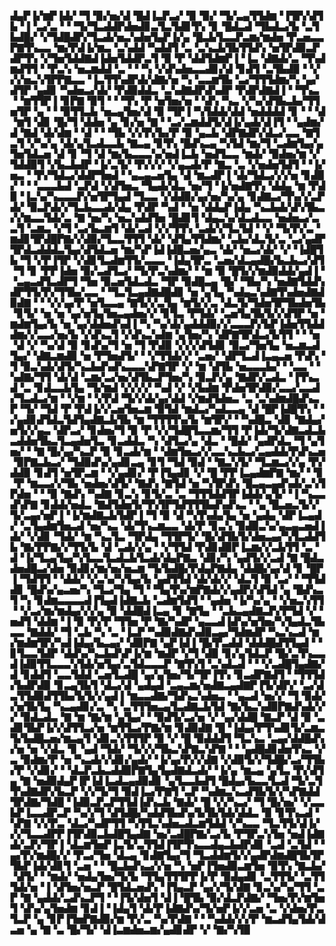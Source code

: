 ▟▄▛▐▞▆▛▐▟▞▝▜▝▉▞▅▞▟▝█▟▐▃▛▃▞▝▉▝▉▞▝▜▞▃▄▜▜▟▆▝▐▜▛▞▟▜▙▝▐▝▃▞▃▝▝▝▜▞▜▃▟▟▛▟▅▟▊▃▜▃▜▟▊▜▚▝▊▝█▟▃▟▝▜▙▟▃▞▙▝▃▜▙▟█▞▝▞▜▟█▟▛▞▜▃▟▞▅▃▚▟▅▜▄▛▐▞▄▝█▃▙▜▃▃▛▃▆▞▆▟▅▝▛▃▅▃▃▛▇▜▚▃▃▝▆▞▛▟▐▞▆▃▝▃▚▟▟▝▚▟▟▜▝▃▝▃▚▃▙▜▙▜▜▟▚▝▅▜▛▟▉▃▛▟▛▜▚▝▞▜▅▜▟▟▇▟▐▟▅▜▟▟▛▃▜▝▉▝▛▝▟▟▜▟▆▛▐▝▐▃▝▟▇▟▞▃▝▜▚▟▆▟▜▜▝▝▛▃▚▝▅▃▆▟▟▝▃▝▝▝▚▝▞▟▚▟▅▃▃▟▊▞▟▝▊▟▜▝▃▜▙▟▉▝▝▞▞▞▅▃▚▜▛▛▇▃▃▝▐▃▜▜▚▟▛▟▞▟▇▞▅▝▚▝▃▃▆▜▙▝▃▞▜▜▜▟▆▞▚▝▄▞▟▜▛▝▄▟▊▝▚▟▅▃▞▟▞▝▛▟▉▟▟▃▝▃▚▟▇▟▛▟▚▟▛▝▛▟▛▟▇▟▐▝▝▜▚▃▝▝▆▜▜▛▐▝▊▛▇▝▉▜▝▝▝▜▚▝▛▝▅▜▅▞▅▝▝▟▚▝▚▃▝▞▚▞▟▜▙▃▙▞▜▜▅▜▛▝▄▝▝▝▉▜▜▃▙▝▅▃▄▜▅▞▟▝▉▝▜▛▐▝▚▜▟▟▞▟▟▝▅▟▟▟▟▝▊▝▝▝▟▝▆▜▝▟▊▝█▞▜▝▟▟▅▝▄▝▊▞▅▝▇▝▝▃▞▃▆▟▟▜▞▟▐▞▄▟▞▟▐▜▝▝▄▟▆▞▟▝▇▟▝▟▞▟▆▝▝▟▝▝▝▜▙▝▞▞▛▞▙▞▛▝▉▝▄▃▙▝▟▛▇▟▛▞▟▃▞▃▃▝▇▜▃▜▝▞▚▞▄▝▟▞▄▜▃▟▃▃▙▝▇▃▄▝▊▜▚▝█▟▚▃▄▝▚▜▟▝▆▞▜▝▃▟▆▜▄▞▄▜▅▜▟▃▅▝▟▝▊▝▜▝▟▝▆▞▙▃▃▃▚▞▅▟▐▃▙▝▅▟▜▃▃▝▆▟▞▝▉▟▅▞▆▝▞▜▟▟▉▜▝▞▙▃▙▟▛▝▐▞▃▜▞▝▛▞▞▞▝▞▄▃▟▞▛▝▇▃▝▃▝▞▅▟▅▜▟▜▝▝▐▞▅▃▝▝▛▞▜▟▃▞▟▟▛▜▅▟▝▝▄▃▄▃▅▜▄▝▟▝▆▃▟▛▐▝▟▞▜▟▃▞▞▞▅▝▊▟▉▞▝▝▝▃▃▃▙▟▝▃▛▟▝▞▟▜▅▃▝▜▄▟▞▟▃▝▅▞▜▝▐▞▅▟▇▜▚▝▟▟▄▝▆▝▛▟▉▝▐▃▚▞▚▃▃▃▛▞▅▜▛▜▄▟▝▜▃▃▝▞▟▟▉▞▄▞▅▞▚▞▄▝▊▟▇▃▞▜▚▞▞▃▛▟▞▝▉▃▛▟▞▞▜▃▙▃▃▟▞▟▄▝▛▟▛▝▚▟▝▝▅▝▟▟▄▛▐▟▄▝▚▃▙▟▞▟▚▜▙▃▞▞▆▃▃▜▟▞▃▝▇▝▅▞▚▝▅▃▚▟▟▜▅▝█▟▊▜▝▟▄▃▚▞▟▃▟▃▃▝▅▟▅▃▞▃▃▜▝▃▆▃▝▞▜▝▃▞▙▃▆▜▝▟▞▃▟▝▞▞▜▜▚▝▃▟▞▞▜▃▜▟▝▝▞▝▜▞▛▞▃▝▆▟▊▜▛▟█▛▇▞▞▟▉▞▜▃▃▜▜▜▝▟▞▝▟▜▄▜▜▟▆▞▝▃▙▞▟▃▜▞▃▝▃▞▄▟▛▜▛▟▃▟▟▟▃▜▄▞▟▜▟▃▅▝▆▞▚▛▐▟▐▟█▃▅▞▄▃▝▟▞▝▅▃▞▟▞▝▞▝▐▟█▜▙▝▜▝▞▛▐▜▛▝▞▟▊▜▃▟▆▜▜▞▃▃▃▝▐▟▄▜▛▃▝▃▅▞▟▃▄▟█▞▙▃▙▃▞▟▜▝▜▝▊▝▛▛▐▟▅▝▉▞▃▟▜▃▞▝▜▞▛▃▚▟▆▞▝▝▆▝▉▝█▜▞▞▆▟▉▟▟▞▄▟▐▝▝▃▄▃▟▜▃▟▛▜▝▜▅▝▉▃▅▜▟▃▟▃▝▜▛▝▉▟█▃▄▝█▞▝▜▙▞▚▝▅▟▇▜▟▟▚▟▛▜▜▞▛▞▜▜▙▞▃▃▝▝▜▃▜▃▄▟▇▟█▟▊▝▅▝▄▜▄▝▚▟▄▃▚▟▇▜▚▟▅▟▇▟▉▟▇▝▝▝▞▞▄▞▛▝▅▜▃▃▄▝▇▜▞▞▃▜▄▝▆▜▞▞▃▝▟▃▜▞▜▟▅▜▛▜▙▟▅▜▙▝▊▜▞▝▅▝▅▝▄▞▅▜▄▜▅▃▄▟▅▞▞▝▊▜▃▝▛▜▟▞▝▃▅▜▄▜▙▜▞▞▟▜▛▝▅▝▆▟▆▜▄▞▙▝▅▝▄▞▟▟▅▟▚▟▐▝▚▝▚▞▟▞▄▟▟▟▉▞▞▃▃▃▛▞▙▛▐▟▅▜▜▟▟▟▆▞▞▃▃▞▅▞▙▝▞▟▚▃▜▝▞▟▚▃▚▟▆▝▄▜▅▞▚▝▟▛▇▜▛▟▃▞▙▜▜▝▝▝▅▝▟▝▞▝▚▞▟▝▉▝▊▟▚▞▜▝▅▝▜▝▛▟▉▝▞▞▞▟▜▟▊▝▉▃▞▜▅▜▄▝▅▃▆▃▟▜▄▞▝▟▇▃▆▟▉▝▅▝▛▜▅▟▜▞▝▝▞▜▜▟▞▞▝▃▅▞▝▟▛▜▃▟▐▃▄▃▅▝▛▟▚▝▜▝▉▃▚▟▞▟▜▞▚▃▙▟▚▟▚▃▃▃▚▛▇▜▛▝▞▝▆▝▟▜▙▝▅▃▃▃▙▞▝▝▃▃▝▝▚▟▇▞▜▜▝▟▞▟▝▃▆▞▃▞▅▞▟▜▙▃▛▜▅▞▚▝▉▃▛▞▄▝▇▟▛▞▃▟▃▝▐▜▚▃▟▝▃▝▊▟▃▃▙▜▄▝▜▞▆▟▝▞▞▞▞▝▚▟▝▞▝▞▙▟▆▝▛▟▅▜▛▟▉▞▃▃▞▃▃▟▞▜▃▟▃▞▆▝▝▞▆▝▝▞▛▟▝▜▞▞▟▞▄▞▟▟▝▞▆▟▜▟▅▃▝▃▝▃▚▟▆▟█▟▚▃▛▝▜▞▝▜▟▝▛▝▛▟▐▞▞▃▅▜▅▃▆▝▉▜▟▝▆▟▃▞▚▟▃▃▄▝▟▝█▛▐▟█▜▚▝▝▞▄▟▊▟▜▟▃▜▟▜▄▟▇▃▙▜▙▝▆▝▜▜▜▜▚▞▙▝▆▜▛▞▝▝▚▟█▃▝▟▊▝▇▟▄▞▅▜▞▞▄▃▝▟▛▃▞▝▊▟▅▞▜▝▉▝▛▝▞▞▜▟█▜▃▃▆▞▜▜▝▛▐▟▞▜▞▟▇▃▟▃▙▃▟▟▅▜▙▃▜▃▄▟▅▜▃▝▊▃▟▟▃▝▚▝▟▜▃▞▄▝▟▃▝▝█▟▞▝▄▟▛▟▃▝▜▝▄▜▅▞▝▝▇▝█▞▄▞▚▃▛▝▉▝▊▃▟▞▆▝▝▟▆▜▅▃▞▞▃▃▚▃▙▃▞▃▄▟▟▞▛▟▚▃▅▝▉▛▇▃▙▃▞▝▜▟▉▟▚▞▄▟▊▃▄▝▊▜▝▜▟▝▉▟▝▝▇▃▚▜▞▝▜▃▆▃▞▞▄▝▛▞▟▟▉▝▊▟▜▝▅▜▛▃▆▝▝▞▄▟▊▞▝▛▐▜▄▟▊▝▞▝█▝▛▛▐▃▄▟▆▛▇▝▆▞▝▝▊▝▛▝▆▃▃▞▞▜▙▝▅▟▅▞▟▜▞▝▇▟▚▝▇▜▟▝▅▝▚▜▛▟▚▝█▃▄▃▄▟▚▟▞▃▚▜▛▟▅▝▝▝▉▝▇▟▚▝▚▟▇▝▊▃▚▝▊▜▞▃▝▃▝▜▜▜▟▟▜▛▐▟▟▞▄▜▞▝▐▝▚▃▃▟▚▛▇▝▊▟▟▞▅▟▃▝▇▟▜▟▅▜▞▜▚▜▛▜▟▜▜▜▙▟▚▟▚▃▝▝▄▝█▃▅▃▜▞▞▜▞▃▄▞▅▛▐▝▐▞▆▟▇▃▙▜▟▛▐▝▜▝▉▝▟▝▚▜▚▟▄▜▄▝▅▝▄▟▄▝▟▛▐▃▄▟▞▝▃▜▄▟▆▜▅▃▟▝▅▞▚▃▝▟▞▜▚▃▆▃▃▝▟▞▛▝▊▃▚▝▉▟▉▃▚▞▄▃▄▃▅▟▐▟▞▝▞▟▊▝▜▟▞▝▆▝▚▃▜▃▝▜▛▟▄▝▜▜▛▜▞▝█▞▟▜▙▜▞▟▅▃▄▞▚▜▃▟▟▜▙▝▇▞▛▛▇▞▞▜▜▞▙▝▟▝▃▟▞▞▄▝▝▞▜▜▟▝▛▟▊▟▉▛▐▃▆▞▞▃▙▜▜▝▃▝▟▝▐▞▜▃▄▜▄▞▚▜▃▃▜▃▟▃▙▜▃▟▞▟▄▛▇▃▝▟▊▞▚▝▄▟▜▞▞▃▟▝▇▝█▟▃▟▅▟█▃▞▟▅▝▉▟▊▞▆▞▅▞▅▃▆▝▜▞▙▟█▞▛▟▄▛▇▟▄▝▟▟█▞▄▞▟▝▊▝█▛▐▝▜▟▜▜▝▝▟▟▞▝▞▃▚▞▚▜▄▞▙▝▄▟▜▜▟▝▟▞▟▞▞▝▟▃▜▝▉▝▃▞▝▝▜▜▟▟▊▝█▟▚▞▄▃▅▞▚▝▜▃▞▜▄▝▜▝▝▜▄▜▚▞▆▛▇▟▞▞▄▟▛▞▟▜▟▝▄▝█▟▚▃▜▝▚▝▊▟▆▃▃▃▃▟▐▜▄▟▐▟▇▃▙▝▃▟▆▜▟▜▝▝▄▟▅▝▐▞▚▞▄▝▝▞▅▃▚▜▜▝▝▞▃▞▆▞▆▟▄▞▞▞▄▝▉▝▟▟█▟▐▃▄▝▊▝▇▜▄▝▝▃▙▃▄▟▇▃▛▞▛▜▟▝▞▝▅▟▜▝▟▟▆▝▐▝▉▝▛▞▛▝▜▜▅▝▛▝▇▞▚▟▛▝▄▃▃▟▐▟▚▞▅▜▅▞▚▜▄▟▃▜▙▃▃▝▇▟▟▞▝▜▝▃▙▝▚▝▃▝▐▃▛▝▚▟▉▟▇▟▚▟▉▃▄▞▜▟▆▟▛▝▚▃▚▃▟▝▆▞▆▟▆▜▛▞▚▟▐▟▄▞▙▃▄▞▝▟▉▛▇▝▄▛▐▟▐▝█▞▛▃▟▟▝▟▟▟█▟▜▜▄▟▝▝▊▜▃▃▜▟▛▝▟▟▚▞▚▃▙▟▚▛▐▞▆▝▆▟▛▝▞▜▝▟▉▝▊▞▄▜▟▃▛▝█▞▃▜▚▃▃▟▐▟▉▜▜▃▃▃▚▜▟▞▅▜▄▞▃▜▟▃▃▃▛▝▇▜▚▜▝▃▚▟▃▟▝▝▝▞▃▟█▜▄▟▇▞▟▝▊▟▟▜▝▃▃▜▟▟▝▃▅▜▃▟█▝▄▞▄▜▅▞▜▞▜▛▐▜▚▝▊▃▟▛▇▟▜▝▝▜▜▜▟▞▙▟▛▟▉▝▊▃▄▜▙▜▝▟▃▞▟▝▄▟▄▟▝▃▄▃▆▞▅▟▇▃▄▟▇▛▐▜▞▟▛▞▝▃▞▟▃▜▜▟▉▟▜▜▙▞▙▜▞▞▄▟▐▝▆▃▃▟▇▞▜▟▚▃▚▟▅▃▝▝▄▃▟▝▅▞▞▝▜▝▉▟▞▞▅▜▙▜▄▝▚▃▄▟▊▞▃▝▚▝▃▜▜▜▅▃▄▜▃▟▇▃▙▜▟▝▇▞▙▃▚▟▉▛▇▟▚▟▞▞▞▝▉▟▃▟▃▝▇▝▆▝▇▞▆▝▄▜▄▞▝▝▉▟▜▞▃▞▅▝▞▝▄▞▟▟█▝▇▃▛▝▟▝▉▝▃▟▊▜▙▛▐▞▞▟▜▜▃▞▅▝▆▜▜▃▞▛▇▞▆▝▊▟▉▟▇▝█▝▐▟▄▞▛▜▚▟▊▜▞▃▆▃▜▞▙▟█▃▅▞▆▃▄▜▝▟▊▃▚▜▜▜▛▝▉▝▞▝█▝▉▟▟▟▜▝▜▃▚▃▝▃▄▞▟▟█▟▚▞▅▝▅▝▞▟▃▝▊▝▄▟▝▜▟▞▝▜▞▞▞▜▙▃▚▛▇▃▚▛▇▝▝▝▄▟█▟▊▟▅▜▚▃▝▞▃▝▉▟▆▞▛▝▅▝▚▃▟▞▞▟▊▞▄▟▞▝▐▞▄▞▛▞▞▟▇▝▞▟▉▜▞▞▜▟█▞▃▞▜▜▙▞▛▝▞▟▊▞▝▝▟▃▛▃▙▃▟▟▉▛▇▜▄▜▄▟▇▟▃▟▞▝▐▞▄▝▆▃▄▝▄▜▃▝▛▞▟▜▄▝▇▝▅▟▉▟▄▛▐▛▐▟▐▃▟▃▄▟▉▟▊▝▄▜▃▃▙▟▜▝█▟▄▞▙▃▃▜▃▟▝▜▞▃▜▜▚▟▇▟▛▞▙▃▛▝▞▞▜▞▜▝▉▟▐▃▞▛▇▜▝▃▛▝▚▟▆▃▚▃▟▜▙▜▞▞▚▛▇▟▟▜▛▟▇▞▜▟█▝▐▟▉▃▛▃▛▜▜▟▐▟▚▃▙▝▇▟▞▝█▝▞▞▚▃▞▝▜▝█▞▅▞▝▞▃▃▙▛▐▃▃▟▛▃▛▝▚▞▞▜▝▟▜▟█▞▚▟▟▜▙▟▚▞▙▜▙▜▟▞▟▟▃▝▉▝▊▜▚▃▟▝▚▛▇▝▞▞▛▃▝▟▃▞▚▟▛▜▜▝▚▜▜▃▚▟▅▃▟▃▆▜▟▟▝▞▚▃▃▝▜▃▜▜▞▟▐▞▞▞▜▃▃▟▛▛▐▜▛▟▉▃▙▟█▜▄▟▇▝▅▞▃▟█▛▇▞▃▞▙▝▛▜▛▃▚▜▅▝▅▟▐▟▇▟▞▃▛▞▜▛▐▝▟▃▆▜▅▛▐▃▜▞▃▜▜▟▐▜▛▜▚▃▃▟▄▃▙▟▛▟▊▝▃▟▝▃▜▟▝▝▄▞▛▞▆▟█▞▞▝▛▃▞▜▅▝▟▃▄▝▊▟▇▜▄▞▜▝▜▃▟▟▆▜▞▞▄▟▛▟▆▟█▜▙▜▛▜▙▛▐▟▞▟▊▜▝▃▅▝▝▝█▃▙▟▚▃▞▞▅▝▚▝▅▛▐▜▅▟▉▃▆▜▅▝▉▜▚▝▇▃▙▞▝▟▜▞▝▝▆▟▞▝▅▟▄▜▅▞▜▞▙▝▜▜▄▜▜▜▛▛▐▞▛▝▉▟▄▟▊▝▃▜▜▜▞▝▃▜▜▜▟▞▅▝▐▝▟▜▅▞▅▃▛▝█▜▟▃▅▟▚▝▐▜▄▃▛▝▄▞▞▜▞▟▇▝▊▃▚▞▚▞▜▜▝▃▛▝▇▝▄▟▟▞▃▟▚▃▛▜▝▝▐▜▞▟▅▜▝▟▐▝█▜▙▝▉▞▟▃▛▟▇▞▝▜▅▞▛▞▆▜▅▜▝▟▚▞▄▜▅▟▆▝▊▟▐▝▐▟▄▜▝▟▞▛▐▟▇▟▚▞▜▞▅▛▐▞▞▃▅▝▃▝▞▟▅▞▛▃▜▃▛▝▄▝▊▛▐▜▅▛▇▟▉▞▆▝▛▞▃▝▚▞▛▟▇▝▝▝▚▟▟▞▞▞▛▝▆▃▟▜▄▜▟▞▟▃▅▝▄▝▇▝▃▝█▞▜▞▝▟▐▃▆▟▅▃▆▞▄▟▊▟▛▝▞▝▇▞▚▜▉

